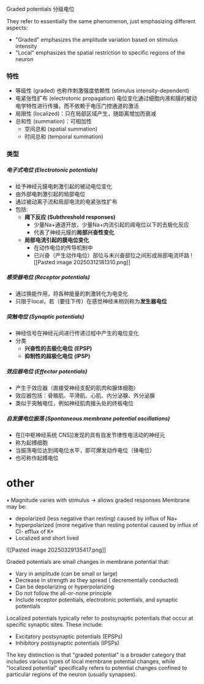 
Graded potentials 分级电位

They refer to essentially the same phenomenon, just emphasizing different aspects:
- "Graded" emphasizes the amplitude variation based on stimulus intensity
- "Local" emphasizes the spatial restriction to specific regions of the neuron


### 特性 
- 等级性 (graded) 也称作刺激强度依赖性 (stimulus intensity-dependent) 
- 电紧张性扩布 (electrotonic propagation) 
	电位变化通过细胞内液和膜的被动电学特性进行传播，而不依赖于电压门控通道的激活
- 局限性 (localized)：只在局部区域产生，随距离增加而衰减 
- 总和性 (summation)：可相加性 
	- 空间总和 (spatial summation) 
	- 时间总和 (temporal summation)

### 类型 

##### **电子式电位 (Electrotonic potentials)**
- 给予神经元膜电刺激引起的被动电位变化
- 由外部电刺激引起的局部电位
- 通过被动离子流和局部电流的电紧张性扩布
- 包括:
    - **阈下反应 (Subthreshold responses)**
        - 少量Na+通道开放，少量Na+内流引起的阈电位以下的去极化反应
        - 代表了神经元膜的**局部兴奋性变化**
    - **局部电流引起的膜电位变化**
        - 在动作电位的传导机制中
        - 已兴奋（产生动作电位）部位与未兴奋部位之间形成局部电流环路
												![[Pasted image 20250312181310.png]]

##### **感受器电位 (Receptor potentials)**
- 通过换能作用，将各种能量的刺激转化为电变化
- 只限于local，若（要往下传）在感觉神经末梢则称为**发生器电位**

##### **突触电位 (Synaptic potentials)**
- 神经信号在神经元间进行传递过程中产生的电位变化
- 分类
    - **兴奋性的去极化电位 (EPSP)**
    - **抑制性的超极化电位 (IPSP)**

##### **效应器电位 (Effector potentials)**
- 产生于效应器（直接受神经支配的肌肉和腺体细胞）
- 效应器包括：骨骼肌、平滑肌、心肌、内分泌腺、外分泌腺
- 类似于突触电位，例如神经肌肉接头处的终板电位

##### **自发膜电位振荡 (Spontaneous membrane potential oscillations)**
- 在[[中枢神经系统 CNS]]发现的具有自发节律性电活动的神经元
- 称为起搏细胞
- 当振荡电位达到阈电位水平，即可爆发动作电位（锋电位）
- 也可称作起搏电位





# other

• Magnitude varies with stimulus → allows graded responses
Membrane may be: 
- depolarized (less negative than resting)
	caused by influx of Na+
- hyperpolarized (more negative than resting potential
	caused by influx of Cl- efflux of K+
- Localized and short lived

![[Pasted image 20250329135417.png]]


Graded potentials are small changes in membrane potential that:

- Vary in amplitude (can be small or large)
- Decrease in strength as they spread ( decrementally conducted)
- Can be depolarizing or hyperpolarizing
- Do not follow the all-or-none principle
- Include receptor potentials, electrotonic potentials, and synaptic potentials

Localized potentials typically refer to postsynaptic potentials that occur at specific synaptic sites. These include:

- Excitatory postsynaptic potentials (EPSPs)
- Inhibitory postsynaptic potentials (IPSPs)

The key distinction is that "graded potential" is a broader category that includes various types of local membrane potential changes, while "localized potential" specifically refers to potential changes confined to particular regions of the neuron (usually synapses).